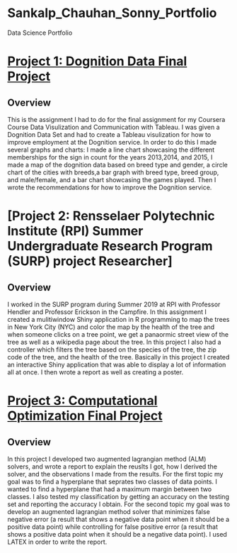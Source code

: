 # Sankalp_Chauhan_Sonny_Portfolio
Data Science Portfolio

# [Project 1: Dognition Data Final Project](https://public.tableau.com/profile/sankalp.chauhan5511#!/vizhome/CourseraTableauFinalDognitionAnalysis/Story1)
## Overview
This is the assignment I had to do for the final assignment for my Coursera Course Data 
Visulization and Communication with Tableau.
I was given a Dognition Data Set and had to create a Tableau visulization 
for how to improve employment
at the Dognition service. In order to do this I made several graphs and charts:
I made a line chart showcasing the different memberships for the sign in count
for the years 2013,2014, and 2015, I made a map of the dognition data based on 
breed type and gender, a circle chart of the cities with breeds,a bar graph with
breed type, breed group, and male/female, and a bar chart showcasing the games played.
Then I wrote the recommendations for how to improve the Dognition service.

# [Project 2: Rensselaer Polytechnic Institute (RPI) Summer Undergraduate Research Program (SURP) project Researcher]
## Overview
I worked in the SURP program during Summer 2019 at RPI with Professor Hendler and 
Professor Erickson in the Campfire.
In this assignment I created a mulitiwindow Shiny application in R programming to map 
the trees in New York City (NYC) and color the map by the health of the tree and 
when someone clicks on a tree point, we get a panaormic street view
of the tree as well as a wikipedia page about the tree. 
In this project I also had a controller which filters the tree
based on the species of the tree, the zip code of the tree, and 
the health of the tree. Basically in this project I created
an interactive Shiny application that was able to display 
a lot of information all at once. 
I then wrote a report as well as creating a poster.

# [Project 3: Computational Optimization Final Project](https://github.com/Sankalp1233/Computational-Optimization-Final-Project)
## Overview
In this project I developed two augmented lagrangian method (ALM) solvers,
and wrote a report to explain the reuslts I got, how I derived the solver,
and the observations I made from the results. For the first topic my goal was
to find a hyperplane that seprates two classes of data points. I wanted to find
a hyperplane that had a maximum margin between two classes. I also tested my 
classification by getting an accuracy on the testing set and reporting the 
accuracy I obtain. For the second topic my goal was to develop an 
augmented lagrangian method solver that minimizes false negative error
(a result that shows a negative data point when it should be a positive
data point) while controlling for false positive error (a result that 
shows a positive data point when it should be a negative data point). I
used LATEX in order to write the report.
